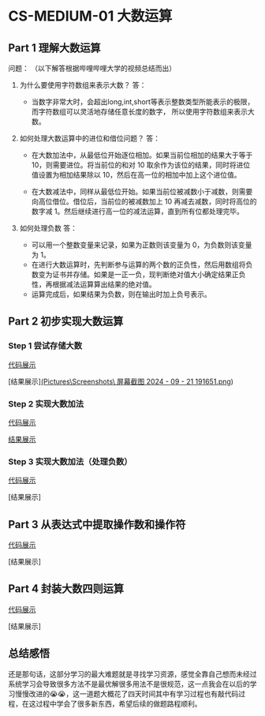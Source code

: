 # CS-MEDIUM-01 大数运算

## Part 1 理解大数运算

问题：
（以下解答根据哔哩哔哩大学的视频总结而出）

1. 为什么要使用字符数组来表示大数？
    答：
    * 当数字非常大时，会超出long,int,short等表示整数类型所能表示的极限，而字符数组可以灵活地存储任意长度的数字，
    所以使用字符数组来表示大数。

2. 如何处理大数运算中的进位和借位问题？
    答：
    * 在大数加法中，从最低位开始逐位相加。如果当前位相加的结果大于等于 10，则需要进位。将当前位的和对 10 取余作为该位的结果，同时将进位值设置为相加结果除以 10，然后在高一位的相加中加上这个进位值。

    * 在大数减法中，同样从最低位开始。如果当前位被减数小于减数，则需要向高位借位。借位后，当前位的被减数加上 10 再减去减数，同时将高位的数字减 1。然后继续进行高一位的减法运算，直到所有位都处理完毕。

3. 如何处理负数
    答：
    * 可以用一个整数变量来记录，如果为正数则该变量为 0，为负数则该变量为 1。
    * 在进行大数运算时，先判断参与运算的两个数的正负性，然后用数组将负数变为证书并存储。如果是一正一负，现判断绝对值大小确定结果正负性，再根据减法运算算出结果的绝对值。
    * 运算完成后，如果结果为负数，则在输出时加上负号表示。

## Part 2 初步实现大数运算

### Step 1 尝试存储大数

[代码展示](part2step1.md)

[结果展示][(Pictures\Screenshots\ 屏幕截图 2024 - 09 - 21 191651.png](https://github.com/24k-zhuying/-Glimmer-CS-MEDIUM-01/blob/main/%E5%B1%8F%E5%B9%95%E6%88%AA%E5%9B%BE%202024-09-21%20191651.png))

### Step 2 实现大数加法

[代码展示](part2step2.md)

[结果展示](https://github.com/24k-zhuying/-Glimmer-CS-MEDIUM-01/blob/main/%E5%B1%8F%E5%B9%95%E6%88%AA%E5%9B%BE%202024-09-25%20114314.png)

### Step 3 实现大数加法（处理负数）
[代码展示](part2step3.md)

[结果展示]

## Part 3 从表达式中提取操作数和操作符
[代码展示](part3.md)

[结果展示]

## Part 4 封装大数四则运算
[代码展示](part4.md)

[结果展示]

## 总结感悟

还是那句话，这部分学习的最大难题就是寻找学习资源，感觉全靠自己想而未经过系统学习会导致很多方法不是最优解很多用法不是很规范，这一点我会在以后的学习慢慢改进的:sob::sob:，这一道题大概花了四天时间其中有学习过程也有敲代码过程，在这过程中学会了很多新东西，希望后续的做题路程顺利。



